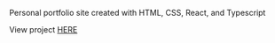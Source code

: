 Personal portfolio site created with HTML, CSS, React, and Typescript

View project [HERE](https://dilekbaykara.github.io/portfolio/)
